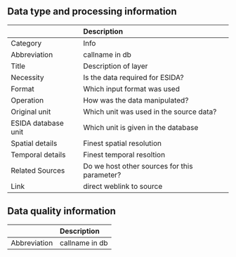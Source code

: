 ## Data type and processing information 

|                     | Description                                  |
|:--------------------|:---------------------------------------------|
| Category            | Info                                         |
| Abbreviation        | callname in db                               |
| Title               | Description of layer                         |
| Necessity           | Is the data required for ESIDA?              |
| Format              | Which input format was used                  |
| Operation           | How was the data manipulated?                |
| Original unit       | Which unit was used in the source data?      |
| ESIDA database unit | Which unit is given in the database          |
| Spatial details     | Finest spatial resolution                    |
| Temporal details    | Finest temporal resoltion                    |
| Related Sources     | Do we host other sources for this parameter? |
| Link                | direct weblink to source                     |

## Data quality information 

|              | Description    |
|:-------------|:---------------|
| Abbreviation | callname in db |